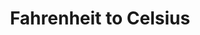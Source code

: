---
layout: code
title: Fahrenheit to Celsius
categories: code
link: https://gist.github.com/3176064
tags: day1
---